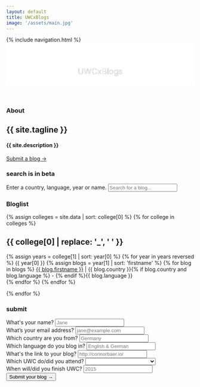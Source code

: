 ```yaml
---
layout: default
title: UWCxBlogs
image: '/assets/main.jpg'
---
```

<nav>
  {% include navigation.html %}
</nav>
<header>
  <div class="header" style="background-image: url('{{ site.baseurl }}{{ page.image }}')">
    <svg class="header-large" viewBox="0 0 330 75">
      <defs>
        <g id="text-large">
          <text class="header-text" text-anchor="middle" x="165" y="55">UWCxBlogs</text>
        </g>
        <mask id="mask-large" x="0" y="0" width="450" height="75">
          <rect x="0" y="0" width="450" height="75" fill="#fff"/>
          <use xlink:href="#text-large" />
        </mask>
      </defs>
      <rect x="0" y="0" width="450" height="75" mask="url(#mask-large)" fill="white" fill-opacity="1"/>
      <use xlink:href="#text-large" mask="url(#mask-large)" />
    </svg>
  </div>
</header>

<section id="about" class="section ctnr-golden">
  <h3>About</h3>
  <h1>{{ site.tagline }}</h1>
  <h4>{{ site.description }}</h4>
  <a class="link-large" data-scroll href="#submit">Submit a blog →</a>
</section>

<section id="bloglist" class="section ctnr-golden">
<label for="js-search"><h3 class="section-beta">search is in beta</h3> Enter a country, language, year or name.</label>
<input id="js-search" class="section-search" placeholder="Search for a blog..." />
<h3>Bloglist</h3>  
{% assign colleges = site.data | sort: college[0] %}
{% for college in colleges %}
<div class="section-blogs">
  <h1>{{ college[0] | replace: '_', ' ' }}</h1>
  <p class="section-columns">
  {% assign years = college[1] | sort: year[0] %}
  {% for year in years reversed %}
    <span class="js-list" id="{{ college[0] }}-{{ year[0] }}">
      <span class="h2">{{ year[0] }}</span>
      <span class="list">
        {% assign blogs = year[1] | sort: 'firstname' %}
        {% for blog in blogs  %}
          <span data-year="{{ blog.year }}" class="section-blog"><a href="http://{{ blog.link }}" target="_blank" class="link"><span class="name">{{ blog.firstname }}</span></a> | <span class="country">{{ blog.country }}</span>{% if blog.country and blog.language %} - {% endif %}<span class="language">{{ blog.language }}</span></span><br>
        {% endfor %}
      </span>
    </span>
  {% endfor %}
  </p>
</div>
{% endfor %}

</section>

<section class="section ctnr-golden">
  <h3 id="submit">submit</h3>
  <!-- Begin MailChimp Signup Form -->
  <div id="mc_embed_signup">
    <form action="//connor-baer.us7.list-manage.com/subscribe/post?u=b1caba133f37d9e536b7ee6c6&amp;id=7a0d71349c" method="post" id="mc-embedded-subscribe-form" name="mc-embedded-subscribe-form" class="validate" target="_blank" novalidate>
      <div id="mc_embed_signup_scroll" class="section-inputs">
        <div class="mc-field-group">
          <label for="mce-FNAME">What's your name?</label>
          <input type="text" value="" name="FNAME" class="required" id="mce-FNAME" placeholder="Jane">
        </div>
        <div class="mc-field-group">
          <label for="mce-EMAIL">What’s your email address?</label>
          <input type="email" value="" name="EMAIL" class="required email" id="mce-EMAIL" placeholder="jane@example.com">
        </div>
        <div class="mc-field-group">
          <label for="mce-MCOUNTRY">Which country are you from?</label>
          <input type="text" value="" name="MCOUNTRY" class="required" id="mce-MCOUNTRY" placeholder="Germany">
        </div>
        <div class="mc-field-group">
          <label for="mce-MLANGUAGE">Which language do you blog in?</label>
          <input type="text" value="" name="MLANGUAGE" class="required" id="mce-MLANGUAGE" placeholder="English & German">
        </div>
        <div class="mc-field-group">
          <label for="mce-MLINK">What's the link to your blog?</label>
          <input type="url" value="" name="MLINK" class="required url" id="mce-MLINK" placeholder="http://connorbaer.io/" >
        </div>
        <div class="mc-field-group">
          <label for="mce-MCOLLEGE">Which UWC do/did you attend?</label>
          <select name="MCOLLEGE" class="required" id="mce-MCOLLEGE">
            <option value=""></option>
            <option value="UWC Adriatic">UWC Adriatic</option>
            <option value="UWC Atlantic College">UWC Atlantic College</option>
            <option value="UWC Changshu">UWC Changshu</option>
            <option value="UWC Costa Rica">UWC Costa Rica</option>
            <option value="UWC Dilijan">UWC Dilijan</option>
            <option value="UWC Li Po Chun">UWC Li Po Chun</option>
            <option value="UWC Maastricht">UWC Maastricht</option>
            <option value="UWC Mahindra">UWC Mahindra</option>
            <option value="UWC Mostar">UWC Mostar</option>
            <option value="UWC Pearson College">UWC Pearson College</option>
            <option value="UWC Red Cross Nordic">UWC Red Cross Nordic</option>
            <option value="UWC Robert Bosch College">UWC Robert Bosch College</option>
            <option value="UWC South East Asia">UWC South East Asia</option>
            <option value="UWC Thailand">UWC Thailand</option>
            <option value="UWC USA">UWC USA</option>
            <option value="UWC Waterford Kamhlaba">UWC Waterford Kamhlaba</option>
          </select>
        </div>
        <div class="mc-field-group size1of2">
          <label for="mce-MYEAR">When will/did you finish UWC?</label>
          <input type="number" name="MYEAR" class="required" value="" id="mce-MYEAR" placeholder="2015">
        </div>
        <div id="mce-responses" class="clear">
          <div class="response" id="mce-error-response" style="display:none"></div>
          <div class="response" id="mce-success-response" style="display:none"></div>
        </div>    <!-- real people should not fill this in and expect good things - do not remove this or risk form bot signups-->
        <div style="position: absolute; left: -5000px;" aria-hidden="true"><input type="text" name="b_b1caba133f37d9e536b7ee6c6_7a0d71349c" tabindex="-1" value=""></div>
        <div class="clear section-button"><input type="submit" value="Submit your blog →" name="subscribe" id="mc-embedded-subscribe" class="button"></div>
      </div>
    </form>
  </div>
  <!--End mc_embed_signup-->
</section>